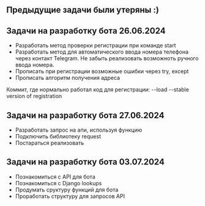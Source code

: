 ## Предыдущие задачи были утеряны :)


## Задачи на разработку бота 26.06.2024

- Разработать метод проверки регистрации при команде start
- Разработать метод для автоматического ввода номера телефона через контакт Telegram. Не забыть реализовать возможноть ручного ввода номера.
- Прописать при регистрации возможные ошибки через try, except
- Прописать алгоритм получения адреса

Коммит, где нормально работал код для регистрации:
--load --stable version of registration


## Задачи на разработку бота 27.06.2024

- Разработать запрос на апи, используя функцию
- Подключить библиотеку request
- Постараться реализовать


## Задачи на разработку бота 03.07.2024

- Познакомиться с API для бота
- Познакомиться с Django lookups
- Продумать сруктуру функций для бота
- Проработать структуру для запросов API
